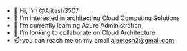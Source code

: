 - 👋 Hi, I’m @Ajitesh3507
- 👀 I’m interested in architecting Cloud Computing Solutions
- 🌱 I’m currently learning Azure Administration
- 💞️ I’m looking to collaborate on Cloud Architecture
- 📫 you can reach me on my email ajeetesh2@gmail.com

<!---
Ajitesh3507/Ajitesh3507 is a ✨ special ✨ repository because its `README.md` (this file) appears on your GitHub profile.
You can click the Preview link to take a look at your changes.
--->
